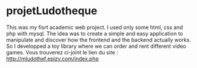 # projetLudotheque
This was my fisrt academic web project. I used only some html, css and php with mysql.
The idea was to create a simple and easy application to manipulate and discover how the frontend and the backend actually works. So I developped a toy library where we can order and rent different video games. 
Vous trouverez ci-joint le lien du site : http://mludothef.epizy.com/index.php
